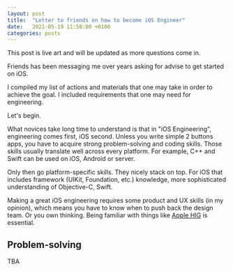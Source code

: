 ```yaml
---
layout: post
title:  "Letter to friends on how to become iOS Engineer"
date:   2021-05-19 11:58:00 +0100
categories: posts
---
```


This post is live art and will be updated as more questions come in.

Friends has been messaging me over years asking for advise to get started on iOS. 

I compiled my list of actions and materials that one may take in order to achieve the goal. I included requirements that one may need for engineering. 

Let's begin.

What novices take long time to understand is that in "iOS Engineering", engineering comes first, iOS second. Unless you write simple 2 buttons apps, you have to acquire strong problem-solving and coding skills. Those skills usually translate well across every platform. For example, C++ and Swift can be used on iOS, Android or server.

Only then go platform-specific skills. They nicely stack on top. For iOS that includes framework (UIKit, Foundation, etc.) knowledge, more sophisticated understanding of Objective-C, Swift.

Making a great iOS engineering requires some product and UX skills (in my opinion), which means you have to know when to push back the design team. Or you own thinking. Being familiar with things like [Apple HIG](https://developer.apple.com/design/human-interface-guidelines/) is essential. 

## Problem-solving

TBA
